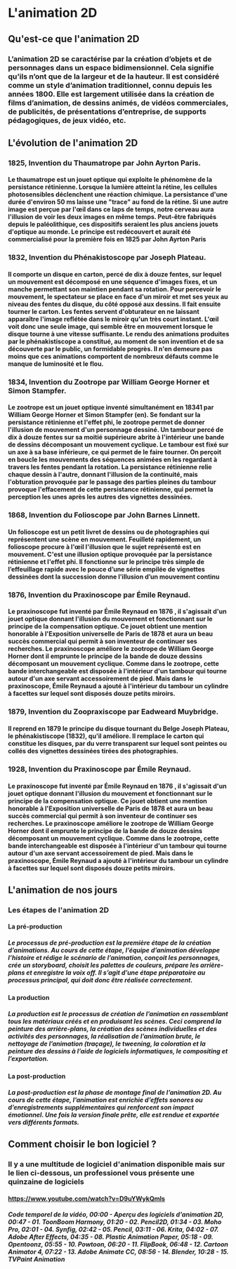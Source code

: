 # L'animation 2D






## Qu'est-ce que l'animation 2D

### L’animation 2D se caractérise par la création d’objets et de personnages dans un espace bidimensionnel. Cela signifie qu’ils n’ont que de la largeur et de la hauteur. Il est considéré comme un style d’animation traditionnel, connu depuis les années 1800. Elle est largement utilisée dans la création de films d’animation, de dessins animés, de vidéos commerciales, de publicités, de présentations d’entreprise, de supports pédagogiques, de jeux vidéo, etc.






## L'évolution de l'animation 2D

### 1825, Invention du Thaumatrope par John Ayrton Paris.

#### Le thaumatrope est un jouet optique qui exploite le phénomène de la persistance rétinienne. Lorsque la lumière atteint la rétine, les cellules photosensibles déclenchent une réaction chimique. La persistance d'une durée d'environ 50 ms laisse une "trace" au fond de la rétine. Si une autre image est perçue par l'œil dans ce laps de temps, notre cerveau aura l'illusion de voir les deux images en même temps. Peut-être fabriqués depuis le paléolithique, ces dispositifs seraient les plus anciens jouets d'optique au monde. Le principe est redécouvert et aurait été commercialisé pour la première fois en 1825 par John Ayrton Paris

### 1832, Invention du Phénakistoscope par Joseph Plateau.

#### Il comporte un disque en carton, percé de dix à douze fentes, sur lequel un mouvement est décomposé en une séquence d'images fixes, et un manche permettant son maintien pendant sa rotation. Pour percevoir le mouvement, le spectateur se place en face d'un miroir et met ses yeux au niveau des fentes du disque, du côté opposé aux dessins. Il fait ensuite tourner le carton. Les fentes servent d'obturateur en ne laissant apparaître l'image reflétée dans le miroir qu'un très court instant. L'œil voit donc une seule image, qui semble être en mouvement lorsque le disque tourne à une vitesse suffisante. Le rendu des animations produites par le phénakistiscope a constitué, au moment de son invention et de sa découverte par le public, un formidable progrès. Il n'en demeure pas moins que ces animations comportent de nombreux défauts comme le manque de luminosité et le flou.

### 1834, Invention du Zootrope par William George Horner et Simon Stampfer.

#### Le zootrope est un jouet optique inventé simultanément en 18341 par William George Horner et Simon Stampfer (en). Se fondant sur la persistance rétinienne et l'effet phi, le zootrope permet de donner l'illusion de mouvement d'un personnage dessiné. Un tambour percé de dix à douze fentes sur sa moitié supérieure abrite à l'intérieur une bande de dessins décomposant un mouvement cyclique. Le tambour est fixé sur un axe à sa base inférieure, ce qui permet de le faire tourner. On perçoit en boucle les mouvements des séquences animées en les regardant à travers les fentes pendant la rotation. La persistance rétinienne relie chaque dessin à l'autre, donnant l'illusion de la continuité, mais l'obturation provoquée par le passage des parties pleines du tambour provoque l'effacement de cette persistance rétinienne, qui permet la perception les unes après les autres des vignettes dessinées.

### 1868, Invention du Folioscope par John Barnes Linnett.

#### Un folioscope est un petit livret de dessins ou de photographies qui représentent une scène en mouvement. Feuilleté rapidement, un folioscope procure à l'œil l'illusion que le sujet représenté est en mouvement. C'est une illusion optique provoquée par la persistance rétinienne et l'effet phi. Il fonctionne sur le principe très simple de l’effeuillage rapide avec le pouce d’une série empilée de vignettes dessinées dont la succession donne l’illusion d’un mouvement continu

### 1876, Invention du Praxinoscope par Émile Reynaud.

#### Le praxinoscope fut inventé par Émile Reynaud en 1876 , il s'agissait d'un jouet optique donnant l'illusion du mouvement et fonctionnant sur le principe de la compensation optique. Ce jouet obtient une mention honorable à l'Exposition universelle de Paris de 1878 et aura un beau succès commercial qui permit à son inventeur de continuer ses recherches. Le praxinoscope améliore le zootrope de William George Horner dont il emprunte le principe de la bande de douze dessins décomposant un mouvement cyclique. Comme dans le zootrope, cette bande interchangeable est disposée à l'intérieur d'un tambour qui tourne autour d'un axe servant accessoirement de pied. Mais dans le praxinoscope, Émile Reynaud a ajouté à l'intérieur du tambour un cylindre à facettes sur lequel sont disposés douze petits miroirs.

### 1879, Invention du Zoopraxiscope par Eadweard Muybridge.

#### Il reprend en 1879 le principe du disque tournant du Belge Joseph Plateau, le phénakistiscope (1832), qu’il améliore. Il remplace le carton qui constitue les disques, par du verre transparent sur lequel sont peintes ou collés des vignettes dessinées tirées des photographies.

### 1928, Invention du Praxinoscope par Émile Reynaud.

#### Le praxinoscope fut inventé par Émile Reynaud en 1876 , il s'agissait d'un jouet optique donnant l'illusion du mouvement et fonctionnant sur le principe de la compensation optique. Ce jouet obtient une mention honorable à l'Exposition universelle de Paris de 1878 et aura un beau succès commercial qui permit à son inventeur de continuer ses recherches. Le praxinoscope améliore le zootrope de William George Horner dont il emprunte le principe de la bande de douze dessins décomposant un mouvement cyclique. Comme dans le zootrope, cette bande interchangeable est disposée à l'intérieur d'un tambour qui tourne autour d'un axe servant accessoirement de pied. Mais dans le praxinoscope, Émile Reynaud a ajouté à l'intérieur du tambour un cylindre à facettes sur lequel sont disposés douze petits miroirs.






## L'animation de nos jours

### Les étapes de l'animation 2D

#### La pré-production

##### Le processus de pré-production est la première étape de la création d’animations. Au cours de cette étape, l’équipe d’animation développe l’histoire et rédige le scénario de l’animation, conçoit les personnages, crée un storyboard, choisit les palettes de couleurs, prépare les arrière-plans et enregistre la voix off. Il s’agit d’une étape préparatoire au processus principal, qui doit donc être réalisée correctement.

#### La production

##### La production est le processus de création de l’animation en rassemblant tous les matériaux créés et en produisant les scènes. Ceci comprend la peinture des arrière-plans, la création des scènes individuelles et des activités des personnages, la réalisation de l’animation brute, le nettoyage de l’animation (traçage), le tweening, la coloration et la peinture des dessins à l’aide de logiciels informatiques, le compositing et l’exportation.

#### La post-production

##### La post-production est la phase de montage final de l’animation 2D. Au cours de cette étape, l’animation est enrichie d’effets sonores ou d’enregistrements supplémentaires qui renforcent son impact émotionnel. Une fois la version finale prête, elle est rendue et exportée vers différents formats.






## Comment choisir le bon logiciel ?

### Il y a une multitude de logiciel d'animation disponible mais sur le lien ci-dessous, un professionel vous présente une quinzaine de logiciels

#### https://www.youtube.com/watch?v=D9uYWykQmls

##### Code temporel de la vidéo, 00:00 - Aperçu des logiciels d'animation 2D, 00:47 - 01. ToonBoom Harmony, 01:20 - 02. Pencil2D, 01:34 - 03. Moho Pro, 02:01 - 04. Synfig, 02:42 - 05. Pencil, 03:11 - 06. Krita, 04:02 - 07. Adobe After Effects, 04:35 - 08. Plastic Animation Paper, 05:18 - 09. Opentoonz, 05:55 - 10. Powtoon, 06:20 - 11. FlipBook, 06:48 - 12. Cartoon Animator 4, 07:22 - 13. Adobe Animate CC, 08:56 - 14. Blender, 10:28 - 15. TVPaint Animation


